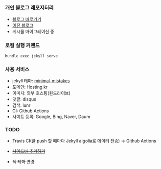 ### 개인 블로그 레포지터리
- [블로그 바로가기](https://luciddevlog.kr)
- [이전 블로그](https://dearmysolitude.tistory.com/)
- 게시물 마이그레이션 중

### 로컬 실행 커맨드

```
bundle exec jekyll serve
```

### 사용 서비스
- jekyll 테마: [minimal-mistakes](https://mmistakes.github.io/minimal-mistakes/)
- 도메인: Hosting.kr
- 이미지: 외부 호스팅(원드라이브)
- 댓글: disqus
- 검색: lunr
- CI: Github Actions
- 사이트 등록: Google, Bing, Naver, Daum

### TODO
- Travis CI(글 push 할 때마다 Jekyll algolia로 데이터 전송) → Github Actions

- ~~[사이드바 추가하기](https://enidanny.github.io/github%20blog/github-sidebar/)~~

- ~~색 테마 변경~~